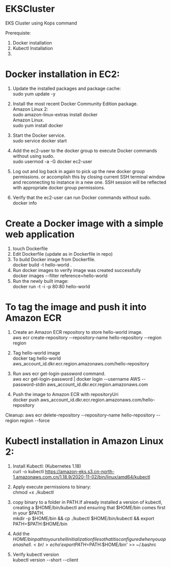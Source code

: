 # EKSCluster
EKS Cluster using Kops command

Prerequiste:<br/>
1. Docker installation
2. Kubectl Installation
3. 

Docker installation in EC2:
===========================
1. Update the installed packages and package cache: <br/>
sudo yum update -y

2. Install the most recent Docker Community Edition package.<br/>
Amazon Linux 2: <br/>
sudo amazon-linux-extras install docker<br/>
Amazon Linux.<br/>
sudo yum install docker

3. Start the Docker service.<br/>
sudo service docker start

4. Add the ec2-user to the docker group to execute Docker commands without using sudo.<br/>
sudo usermod -a -G docker ec2-user

5. Log out and log back in again to pick up the new docker group permissions. or accomplish this by closing current SSH terminal window and reconnecting to instance in a new one. SSH session will be reflected with appropriate docker group permissions.

6. Verify that the ec2-user can run Docker commands without sudo.<br/>
docker info

# Create a Docker image with a simple web application
1. touch Dockerfile 
2. Edit Dockerfile (update as in Dockerfile in repo)
3. To build Docker image from Dockerfile. <br/>
docker build -t hello-world .
4. Run docker images to verify image was created successfully<br/>
docker images --filter reference=hello-world
5. Run the newly built image:<br/>
docker run -t -i -p 80:80 hello-world

# To tag the image and push it into Amazon ECR
1. Create an Amazon ECR repository to store hello-world image.<br/>
aws ecr create-repository --repository-name hello-repository --region region

2. Tag hello-world image<br/>
docker tag hello-world aws_account_id.dkr.ecr.region.amazonaws.com/hello-repository

3. Run aws ecr get-login-password command.<br/>
aws ecr get-login-password | docker login --username AWS --password-stdin aws_account_id.dkr.ecr.region.amazonaws.com

4. Push the image to Amazon ECR with repositoryUri<br/>
docker push aws_account_id.dkr.ecr.region.amazonaws.com/hello-repository

Cleanup:
aws ecr delete-repository --repository-name hello-repository --region region --force

# Kubectl installation in Amazon Linux 2:
1. Install Kubectl: (Kubernetes 1.18)<br/>
curl -o kubectl https://amazon-eks.s3.cn-north-1.amazonaws.com.cn/1.18.9/2020-11-02/bin/linux/amd64/kubectl

2. Apply execute permissions to binary:<br/>
chmod +x ./kubectl

3. copy binary to a folder in PATH.If already installed a version of kubectl, creating a $HOME/bin/kubectl and ensuring that $HOME/bin comes first in your $PATH.<br/>
mkdir -p $HOME/bin && cp ./kubectl $HOME/bin/kubectl && export PATH=$PATH:$HOME/bin

4. Add the $HOME/bin path to your shell initialization file so that it is configured when you open a shell.<br/>
echo 'export PATH=$PATH:$HOME/bin' >> ~/.bashrc

5. Verify kubectl version<br/>
kubectl version --short --client
